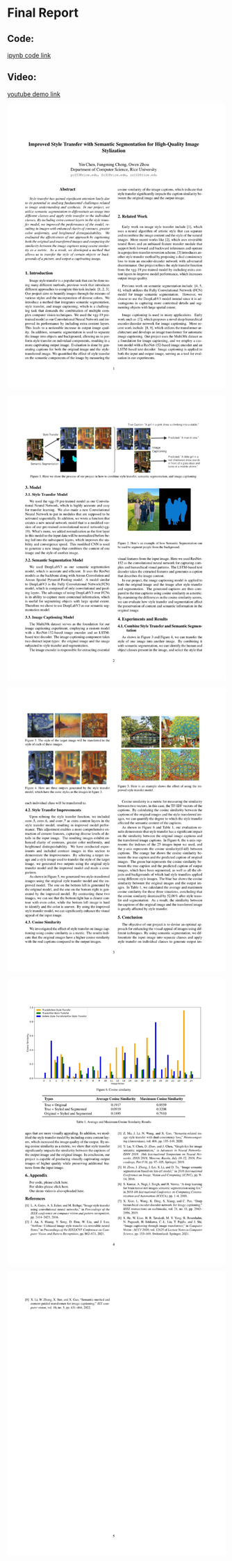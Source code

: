 # Final Report
## Code:
[ipynb code link](https://github.com/stonehard0208/style_transfer_semantic_segmentation_image_captioning_pytorch/blob/d21a5394fdf13db42b906b25aa053ee3a2bc4195/Comp646_Final_Project_Group4.ipynb)


## Video:
[youtube demo link](https://youtu.be/RBcaQY23VZw)


![Final Report](https://github.com/stonehard0208/style_transfer_semantic_segmentation_image_captioning_pytorch/blob/117870a34b5b5159e850cea20d9a079fe0e79f70/COMP_646_Final_Project_Report%20(1)-1.jpg)


![Final Report](https://github.com/stonehard0208/style_transfer_semantic_segmentation_image_captioning_pytorch/blob/8c629773e22d17dffc6d74b3def30a971b774b54/COMP_646_Final_Project_Report%20(1)-2.jpg)


![Final Report](https://github.com/stonehard0208/style_transfer_semantic_segmentation_image_captioning_pytorch/blob/da7951a64a62518251d95b6f7dcfa81152c6a7ac/COMP_646_Final_Project_Report%20(1)-3.jpg)


![Final Report](https://github.com/stonehard0208/style_transfer_semantic_segmentation_image_captioning_pytorch/blob/324cfbc2025658fef5aae9ed3564bb8cf04d9fc0/COMP_646_Final_Project_Report%20(1)-4.jpg)


![Final Report](https://github.com/stonehard0208/style_transfer_semantic_segmentation_image_captioning_pytorch/blob/8ff5623c3561d39e0313b208415c2515c4b0e1b6/COMP_646_Final_Project_Report%20(1)-5.jpg)
